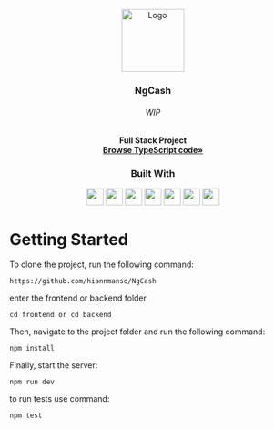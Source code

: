 <br />
<div align="center">
  <a href="https://github.com/NivaldoFarias/valex-api">
    <img src="https://ng.cash/_nuxt/img/logo-ngcash-branco.88c5860.svg" alt="Logo" width="110">
  </a>

<h3 align="center">NgCash</h3>
  <h6>WIP</h6>
  <p>
 <strong>Full Stack Project</strong>
    <br />
    <a href="https://github.com/hiannmanso/NgCash"><strong>Browse TypeScript code»</strong></a>
</div>

<div align="center">
  <h3>Built With</h3>

  <img src="https://img.shields.io/badge/PostgreSQL-316192?style=for-the-badge&logo=postgresql&logoColor=white" height="30px"/>
  <img src="https://img.shields.io/badge/TypeScript-007ACC?style=for-the-badge&logo=typescript&logoColor=white" height="30px"/>
  <img src="https://img.shields.io/badge/Node.js-43853D?style=for-the-badge&logo=node.js&logoColor=white" height="30px"/>  
  <img src="https://img.shields.io/badge/Express.js-404D59?style=for-the-badge&logo=express.js&logoColor=white" height="30px"/>
  <img src="https://img.shields.io/badge/React-20232A?style=for-the-badge&logo=react&logoColor=61DAFB" height="30px"/>
  <img src="https://img.shields.io/badge/React_Router-CA4245?style=for-the-badge&logo=react-router&logoColor=white" height="30px"/>
  <img src="https://img.shields.io/badge/styled--components-DB7093?style=for-the-badge&logo=styled-components&logoColor=white" height="30px"/>
</div>


# Getting Started


To clone the project, run the following command:

```git
https://github.com/hiannmanso/NgCash
```
enter the frontend or backend folder
```git
cd frontend or cd backend
```

Then, navigate to the project folder and run the following command:

```git
npm install
```

Finally, start the server:

```git
npm run dev
```

to run tests use command:
```git
npm test
```

